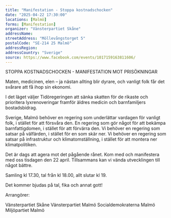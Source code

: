 ```yaml
---
title: "Manifestation - Stoppa kostnadschocken"
date: "2025-04-22 17:30:00"
locations: [Malmö]
forms: [Manifestation]
organizer: "Vänsterpartiet Skåne"
addressName: 
streetAddress: "Möllevångstorget 5"
postalCode: "SE-214 25 Malmö"
addressRegion:
addressCountry: "Sverige"
source: https://www.facebook.com/events/1017159163811606/
---
```

STOPPA KOSTNADSCHOCKEN - MANIFESTATION MOT PRISÖKNINGAR

Maten, medicinen, elen – ja nästan allting blir dyrare, och vanligt folk får det svårare att få ihop sin ekonomi.

I det läget väljer Tidöregeringen att sänka skatten för de rikaste och prioritera lyxrenoveringar framför äldres medicin och barnfamiljers bostadsbidrag. 

Sverige, Malmö behöver en regering som underlättar vardagen för vanligt folk, i stället för att försvåra den. En regering som gör något för att bekämpa barnfattigdomen, i stället för att förvärra den. Vi behöver en regering som satsar på välfärden, i stället för en som skär ner. Vi behöver en regering som satsar på infrastruktur och klimatomställning, i stället för att montera ner klimatpolitiken.

Det är dags att agera mot det pågående rånet. Kom med och manifestera med oss tisdagen den 22 april. Tillsammans kan vi vända utvecklingen till något bättre. 

Samling kl 17.30, tal från kl 18.00, allt slutar kl 19.

Det kommer bjudas på tal, fika och annat gott!

Arrangörer: 

Vänsterpartiet Skåne
Vänsterpartiet Malmö
Socialdemokraterna Malmö
Miljöpartiet Malmö
